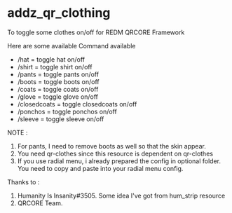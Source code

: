 # addz_qr_clothing
To toggle some clothes on/off for REDM QRCORE Framework

Here are some available Command available

- /hat = toggle hat on/off
- /shirt = toggle shirt on/off
- /pants = toggle pants on/off
- /boots = toggle boots on/off
- /coats = toggle coats on/off
- /glove = toggle glove on/off
- /closedcoats = toggle closedcoats on/off
- /ponchos = toggle ponchos on/off
- /sleeve = toggle sleeve on/off

NOTE :

1. For pants, I need to remove boots as well so that the skin appear.
2. You need qr-clothes since this resource is dependent on qr-clothes
3. If you use radial menu, i already prepared the config in optional folder. You need to copy and paste into your radial menu config.

Thanks to :
1. Humanity Is Insanity#3505. Some idea I've got from hum_strip resource
2. QRCORE Team.
